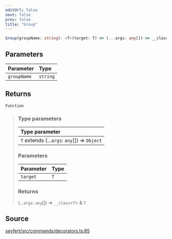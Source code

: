 ```yaml
---
editUrl: false
next: false
prev: false
title: "Group"
---
```


```ts
Group(groupName: string): <T>(target: T) => (...args: any[]) => __class<T> & T
```

## Parameters

| Parameter | Type |
| :------ | :------ |
| `groupName` | `string` |

## Returns

`Function`

> ### Type parameters
>
> | Type parameter |
> | :------ |
> | `T` extends (...`args`: `any`[]) => `Object` |
>
> ### Parameters
>
> | Parameter | Type |
> | :------ | :------ |
> | `target` | `T` |
>
> ### Returns
>
> (...`args`: `any`[]) => `__class`\<`T`\> & `T`
>

## Source

[seyfert/src/commands/decorators.ts:85](https://github.com/potoland/potocuit/blob/e332d7a/src/commands/decorators.ts#L85)
